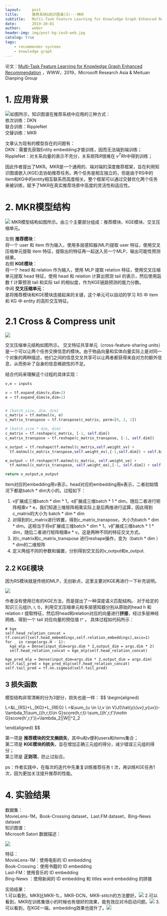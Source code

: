 ```yaml
---
layout:     post
title:      推荐系统&知识图谱(3)---MKR
subtitle:   Multi-Task Feature Learning for Knowledge Graph Enhanced Recommendation
date:       2019-10-01
author:     weber
header-img: img/post-bg-ios9-web.jpg
catalog: true
tags:
    - recommender systems
    - knowledge graph
---
```

论文：[Multi-Task Feature Learning for Knowledge Graph Enhanced Recommendation](http://xueshu.baidu.com/usercenter/paper/show?paperid=1h1f02p0ef780ea0337d0cp0w855628&site=xueshu_se&hitarticle=1)
，WWW，2019，Microsoft Research Asia & Meituan Dianping Group
 # 1. 应用背景
![](https://tva1.sinaimg.cn/large/00831rSTly1gcvtnu43isj30r60a4tcz.jpg)如图所示，知识图谱在推荐系统中应用的三种方式：  
依次训练：DKN  
联合训练：RippleNet  
交替训练：MKR  

文章认为现有的模型存在的问题有：  
DKN：需要先获取Entity embedding才能训练，因而无法端到端训练；  
RippleNet：对关系向量的表示不充分，关系矩阵$R$很难在 $v^TRh$中得到训练；  

因此作者提出了MKR。MKR是一个通用的、端对端的深度推荐框架，旨在利用知识图谱嵌入(KGE)去协助推荐任务。两个任务是相互独立的，但是由于RS中的item和KG中的entity相互联系而高度相关。整个框架可以通过交替优化两个任务来被训练，赋予了MKR在真实推荐场景中高度的灵活性和适应性。
# 2. MKR模型结构
![](https://tva1.sinaimg.cn/large/00831rSTly1gcvtnudqc2j30jz0du407.jpg)
MKR模型结构如图所示。由三个主要部分组成：推荐模块、KGE模块、交叉压缩单元。

左侧 **推荐模块**：  
将一个 user 和 item 作为输入，使用多层感知器(MLP)提取 user 特征，使用交叉压缩单元提取 item 特征，提取出的特征再一起送入另一个MLP，输出可能性预测结果。  
右侧 **KGE模块**：  
将一个 head 和 relation 作为输入，使用 MLP 提取 relation 特征，使用交叉压缩单元提取 head 特征，使用 head 和 relation 计算出预测 tail 的表示，然后使用函数 f 计算预测 tail 和实际 tail 的相似度，作为KGE链路预测的能力分数。  
中间 **交叉压缩单元**：  
是将推荐模块和KGE模块连接起来的关键，这个单元可以自动的学习 RS 中 item 和 KG 中 entity 的高阶交互特征。
# 2.1 Cross & Compress unit

![](https://tva1.sinaimg.cn/large/00831rSTly1gcvtnvbtwmj30dz0c5wfb.jpg)

交叉压缩单元结构如图所示。
交叉特征共享单元（cross-feature-sharing units）是一个可以让两个任务交换信息的模块。由于物品向量和实体向量实际上是对同一个对象的两种描述，他们之间的信息交叉共享可以让两者都获得来自对方的额外信息，从而弥补了自身的信息稀疏性的不足。

结合代码来理解这个过程的具体实现：
```python
v,e = inputs

v = tf.expand_dims(v,dim=2)
e = tf.expand_dims(e,dim=1)


# [batch_size, dim, dim]
c_matrix = tf.matmul(v, e)
c_matrix_transpose = tf.transpose(c_matrix, perm=[0, 2, 1])

# [batch_size * dim, dim]
c_matrix = tf.reshape(c_matrix, [-1, self.dim])
c_matrix_transpose = tf.reshape(c_matrix_transpose, [-1, self.dim])

v_output = tf.reshape(tf.matmul(c_matrix,self.weight_vv) + 
  tf.matmul(c_matrix_transpose,self.weight_ev),[-1,self.dim]) + self.bias_v

e_output = tf.reshape(tf.matmul(c_matrix, self.weight_ve) + 
  tf.matmul(c_matrix_transpose, self.weight_ee),[-1, self.dim]) + self.bias_e

return v_output,e_output
```
item对应的embedding用v表示，head对应的embedding用e表示，二者初始情况下都是batch * dim大小的。过程如下：  
1. v扩展成三维batch * dim * 1，e扩展成三维batch * 1 * dim，随后二者进行矩阵相乘v * e，我们知道三维矩阵相乘实际上是后两维进行运算，因此得到c_matrix的大小为 batch * dim * dim  
2. 对得到的c_matrix进行转置，得到c_matrix_transpose，大小为batch * dim * dim。这相当于将e扩展成三维batch * dim * 1，v扩展成三维batch * 1 * dim，随后二者进行矩阵相乘e * v。这是两种不同的特征交叉方式。  
3. 对c_matrix和c_matrix_transpose 进行reshape操作，变为（batch * dim ） * dim的二维矩阵  
4. 定义两组不同的参数和偏置，分别得到交叉后的v_output和e_output.
## 2.2 KGE模块

因为RS模块就是传统的MLP，无创新点，这里主要对KGE再进行一下补充说明。  

![](https://tva1.sinaimg.cn/large/00831rSTly1gcvtnwal70j309g0eyjsj.jpg)

作者没有使用已有的KGE方法，而是提出了一种深度语义匹配结构。
对于给定的知识三元组(h, r, t)，利用交叉压缩单元和多层感知器分别从原始的head h 和 relation r 提取特征，然后将head和relation对应的向量进行**拼接**，经过多层神经网络，得到一个 tail 对应向量的预估值 t^ 。
具体过程如代码所示：
```
# kge
self.head_relation_concat = tf.concat([self.head_embeddings,self.relation_embeddings],axis=1)
for _ in range(args.H - 1):
  kge_mlp = Dense(input_dim=args.dim * 2,output_dim = args.dim * 2)
  self.head_relation_concat = kge_mlp(self.head_relation_concat)

kge_pred_mlp = Dense(input_dim=args.dim * 2,output_dim = args.dim)
self.tail_pred = kge_pred_mlp(self.head_relation_concat)
self.tail_pred = tf.nn.sigmoid(self.tail_pred)
```
## 3 损失函数
模型结构非常清晰的分为3部分，损失也是一样：
$$
\begin{aligned}
  
L=&L_{RS}+L_{KG}+L_{REG}
\\
=&\sum_{u \in U,v \in V}J(\hat{y}_{uv},y_{uv})-\lambda_1(\sum_{(h,r,t)\in G}score(h,r,t)-\sum_{(h',r,t')\notin G}score(h',r,t'))+\lambda_2||W||^2_2

\end{aligned}
$$

第一项是 **推荐模块的交叉熵损失**，其中u和v便利users和items集合；  
第二项是 **KGE模块的损失**，旨在增加正确三元组的得分，减少错误三元组的得分；  
第三项是 **正则项**，防止过拟合。

ps：作者实践中，在每次的迭代中先重复训练推荐任务 t 次，再训练KGE任务1次，因为更加关注提升推荐的性能。
# 4. 实验结果
数据集：  
MovieLens-1M，Book-Crossing dataset，Last.FM dataset，Bing-News dataset  
知识图谱：  
Microsoft Satori
数据描述：  
 
![](https://tva1.sinaimg.cn/large/00831rSTly1gcvtnx6nzdj30te06l3zt.jpg)

特征：  
MovieLens-1M：使用电影的 ID embedding  
Book-Crossing：使用书籍的 ID embedding  
Last-FM：使用音乐的 ID embedding  
Bing-News ：使用新闻的 ID embedding 和 titles word embedding 的拼接

实验结果：  
1.可以看到，MKR比MKR-1L，MKR-DCN，MKR-stitch的方法要好。![](https://tva1.sinaimg.cn/large/00831rSTly1gcvtnxnbihj30yg0aqwnu.jpg)
2.可以看到，MKR在训练集很小的时候也有很好的效果，能有效应对冷启动问题。![](https://tva1.sinaimg.cn/large/00831rSTly1gcvtny3yp4j30vc09wabs.jpg)
3.可以看到，在KGE一端，embedding效果也提升了。![](https://tva1.sinaimg.cn/large/00831rSTly1gcvtnyl3rwj30hp08eq49.jpg)

